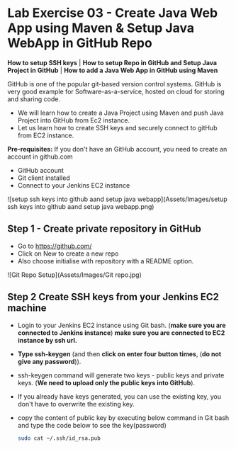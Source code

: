 # Lab Exercise 03 - Create Java Web App using Maven & Setup Java WebApp in GitHub Repo

**How to setup SSH keys** | **How to setup Repo in GitHub and Setup Java Project in GitHub** | **How to add a Java Web App in GitHub using Maven**

GitHub is one of the popular git-based version control systems. GitHub is very good example for Software-as-a-service, hosted on cloud for storing and sharing code. 

- We will learn how to create a Java Project using Maven and push Java Project into GitHub from Ec2 instance. 
- Let us learn how to create SSH keys and securely connect to gitHub from EC2 instance.

**Pre-requisites:**
If you don't have an GitHub account, you need to create an account in github.com
- GitHub account
- Git client installed
- Connect to your Jenkins EC2 instance

![setup ssh keys into github aand setup java webapp](Assets/Images/setup ssh keys into github aand setup java webapp.png)

## Step 1 - Create private repository in GitHub

- Go to https://github.com/
- Click on New to create a new repo 
- Also choose initialise with repository with a README option.
  
![Git Repo Setup](Assets/Images/Git repo.jpg)

## Step 2 Create SSH keys from your Jenkins EC2 machine

- Login to your Jenkins EC2 instance using Git bash. (**make sure you are connected to Jenkins instance**)
  **make sure you are connected to EC2 instance by ssh url.** 
- **Type ssh-keygen** (and then **click on enter four button times**, (**do not give any password**)). 
- ssh-keygen command will generate two keys - public keys and private keys. (**We need to upload only the public keys into GitHub**).
- If you already have keys generated, you can use the existing key, you don't have to overwrite the existing key.
- copy the content of public key by executing below command in Git bash and type the code below to see the key(password)
   
  ```bash
  sudo cat ~/.ssh/id_rsa.pub
  ```

